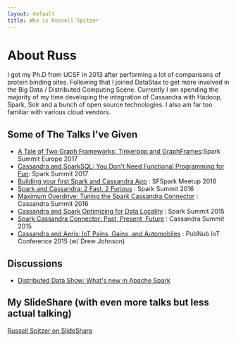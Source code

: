```yaml
---
layout: default
title: Who is Russell Spitzer
---
```


# About Russ

I got my Ph.D from UCSF in 2013 after performing a lot of
comparisons of protein binding sites. Following that I joined DataStax
to get more involved in the Big Data / Distributed Computing Scene. Currently
I am spending the majority of my time developing the integration of Cassandra with
Hadoop, Spark, Solr and a bunch of open source technologies. I also am far too
familiar with various cloud vendors.

## Some of The Talks I've Given
* [A Tale of Two Graph Frameworks: Tinkerpop and GraphFrames](https://www.youtube.com/watch?v=DW09q18OHfc):Spark Summit Europe 2017
* [Cassandra and SparkSQL: You Don't Need Functional Programming for Fun](https://www.youtube.com/watch?v=_qo-0cqRSjU): Spark Summit 2017
* [Building your first Spark and Cassandra App](https://www.youtube.com/watch?v=g4RmAS9pZ2Q) : SFSpark Meetup 2016
* [Spark and Cassandra: 2 Fast, 2 Furious](https://www.youtube.com/watch?v=a84-UOGZiEg) : Spark Summit 2016
* [Maximum Overdrive: Tuning the Spark Cassandra Connector](https://www.youtube.com/watch?v=cKIHRD6kUOc) : Cassandra Summit 2016
* [Cassandra and Spark Optimizing for Data Locality](https://www.youtube.com/watch?v=ikCzILOpYvA) : Spark Summit 2015
* [Spark Cassandra Connector: Past, Present, Future](https://www.slideshare.net/RussellSpitzer/spark-cassandra-connector-past-present-and-future) : Cassandra Summit 2015
* [Cassandra and Aeris: IoT Pains, Gains, and Automobiles](https://vimeo.com/129910857) : PubNub IoT Conference 2015 (w/ Drew Johnson)

## Discussions

* [Distributed Data Show: What's new in Apache Spark](https://www.youtube.com/watch?v=VqGHincAm78)

## My SlideShare (with even more talks but less actual talking)

[Russell Spitzer on SlideShare](https://www.slideshare.net/RussellSpitzer)
